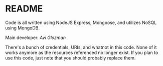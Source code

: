 # README #

Code is all written using NodeJS Express, Mongoose, and utilizes NoSQL using MongoDB.

Main developer: *Avi Glozman*

There's a bunch of credentials, URIs, and whatnot in this code. None of it works anymore as the resources referenced no longer exist. If you plan to use this code, just note that you should probably replace them.
